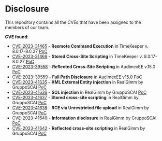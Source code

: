# Disclosure

This repository contains all the CVEs that have been assigned to the members of our team.

**CVE found:**
* [CVE-2023-31465](https://cve.mitre.org/cgi-bin/cvename.cgi?name=CVE-2023-31465) - **Reomote Command Execution** in TimeKeeper v. 8.0.17-8.0.27 [PoC](https://github.com/CapgeminiCisRedTeam/Disclosure/blob/main/CVE%20PoC/CVE-2023-31465.md)
* [CVE-2023-31466](https://cve.mitre.org/cgi-bin/cvename.cgi?name=CVE-2023-31466) - **Stored Cross-Site Scripting** in TimeKeeper v. 8.0.17-8.0.27 [PoC](https://github.com/CapgeminiCisRedTeam/Disclosure/blob/main/CVE%20PoC/CVE-2023-31466.md)
* [CVE-2023-39558](https://cve.mitre.org/cgi-bin/cvename.cgi?name=CVE-2023-39558) - **Reflected Cross-Site Scripting** in AudimexEE v.15.0 [PoC](https://github.com/CapgeminiCisRedTeam/Disclosure/blob/main/CVE%20PoC/CVE-2023-39558.md)
* [CVE-2023-39559](https://cve.mitre.org/cgi-bin/cvename.cgi?name=CVE-2023-39559) - **Full Path Disclosure** in AudimexEE v15.0 [PoC](https://github.com/CapgeminiCisRedTeam/Disclosure/blob/main/CVE%20PoC/CVE-2023-39559.md)
* [CVE-2023-41635](https://cve.mitre.org/cgi-bin/cvename.cgi?name=CVE-2023-41635) - **XML External Entity injection** in RealGimm by GruppoSCAI [PoC](https://github.com/CapgeminiCisRedTeam/Disclosure/blob/main/CVE%20PoC/CVE-2023-41635%20%7C%20RealGimm%20-%20XML%20External%20Entity%20Injection.md)
* [CVE-2023-41636](https://cve.mitre.org/cgi-bin/cvename.cgi?name=CVE-2023-41636) - **SQL injection** in RealGimm by GruppoSCAI [PoC](https://github.com/CapgeminiCisRedTeam/Disclosure/blob/main/CVE%20PoC/CVE-2023-41636%20%7C%20RealGimm%20-%20SQL%20Injection(1).md)
* [CVE-2023-41637](https://cve.mitre.org/cgi-bin/cvename.cgi?name=CVE-2023-41637) - **Stored cross-site scripting** in RealGimm by GruppoSCAI [PoC](https://github.com/CapgeminiCisRedTeam/Disclosure/blob/main/CVE%20PoC/CVE-2023-41637%20%7C%20RealGimm%20-%20Stored%20Cross-site%20Scripting.md)
* [CVE-2023-41638](https://cve.mitre.org/cgi-bin/cvename.cgi?name=CVE-2023-41638) - **RCE via Unrestricted file upload** in RealGimm by GruppoSCAI [PoC](https://github.com/CapgeminiCisRedTeam/Disclosure/blob/main/CVE%20PoC/CVE-2023-41638%20%7C%20RealGimm%20-%20RCE%20via%20Unrestricted%20File%20Upload.md)
* [CVE-2023-41640](https://cve.mitre.org/cgi-bin/cvename.cgi?name=CVE-2023-41640) - **Information disclosure** in RealGimm by GruppoSCAI [PoC](https://github.com/CapgeminiCisRedTeam/Disclosure/blob/main/CVE%20PoC/CVE-2023-41640%20%7C%20RealGimm%20-%20Information%20disclosure.md)
* [CVE-2023-41642](https://cve.mitre.org/cgi-bin/cvename.cgi?name=CVE-2023-41642) - **Reflected cross-site scripting** in RealGimm by GruppoSCAI [PoC](https://github.com/CapgeminiCisRedTeam/Disclosure/blob/main/CVE%20PoC/CVE-2023-41642%20%7C%20RealGimm%20%20-%20Reflected%20Cross-site%20Scripting.md)
